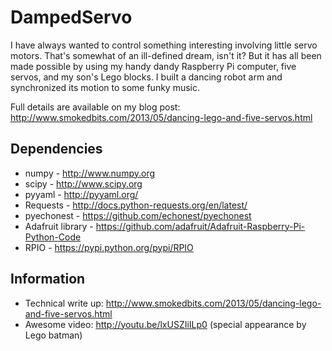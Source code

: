 DampedServo
===========

I have always wanted to control something interesting involving little servo
motors.  That's somewhat of an ill-defined dream, isn't it? But it has all
been made possible by using my handy dandy Raspberry Pi computer, five servos,
and my son's Lego blocks.  I built a dancing robot arm and synchronized its
motion to some funky music.

Full details are available on my blog post: http://www.smokedbits.com/2013/05/dancing-lego-and-five-servos.html

Dependencies
------------
  - numpy - http://www.numpy.org
  - scipy - http://www.scipy.org
  - pyyaml -  http://pyyaml.org/
  - Requests - http://docs.python-requests.org/en/latest/
  - pyechonest - https://github.com/echonest/pyechonest
  - Adafruit library - https://github.com/adafruit/Adafruit-Raspberry-Pi-Python-Code
  - RPIO - https://pypi.python.org/pypi/RPIO

Information
-----------
  - Technical write up: http://www.smokedbits.com/2013/05/dancing-lego-and-five-servos.html
  - Awesome video: http://youtu.be/lxUSZIiILp0 (special appearance by Lego batman)
